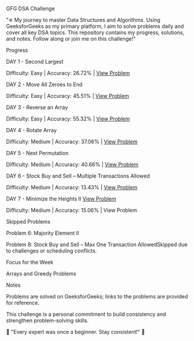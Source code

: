 GFG DSA Challenge

"✯️ My journey to master Data Structures and Algorithms. Using GeeksforGeeks as my primary platform, I aim to solve problems daily and cover all key DSA topics. This repository contains my progress, solutions, and notes. Follow along or join me on this challenge!"

Progress

DAY 1 - Second Largest

Difficulty: Easy | Accuracy: 26.72% | [View Problem](https://www.geeksforgeeks.org/batch/gfg-160-problems/track/arrays-gfg-160/problem/second-largest3735)

DAY 2 - Move All Zeroes to End

Difficulty: Easy | Accuracy: 45.51% | [View Problem](https://www.geeksforgeeks.org/batch/gfg-160-problems/track/arrays-gfg-160/problem/move-all-zeroes-to-end-of-array0751)

DAY 3 - Reverse an Array

Difficulty: Easy | Accuracy: 55.32% | [View Problem](https://www.geeksforgeeks.org/batch/gfg-160-problems/track/arrays-gfg-160/problem/reverse-an-array)

DAY 4 - Rotate Array

Difficulty: Medium | Accuracy: 37.06% | [View Problem](https://www.geeksforgeeks.org/batch/gfg-160-problems/track/arrays-gfg-160/problem/rotate-array-by-n-elements-1587115621)

DAY 5 - Next Permutation

Difficulty: Medium | Accuracy: 40.66% | [View Problem](https://www.geeksforgeeks.org/batch/gfg-160-problems/track/arrays-gfg-160/problem/next-permutation5226)

DAY 6 - Stock Buy and Sell – Multiple Transactions Allowed

Difficulty: Medium | Accuracy: 13.43% | [View Problem](https://www.geeksforgeeks.org/batch/gfg-160-problems/track/arrays-gfg-160/problem/stock-buy-and-sell2615)

DAY 7 - Minimize the Heights II  [View Problem](https://www.geeksforgeeks.org/batch/gfg-160-problems/track/arrays-gfg-160/problem/minimize-the-heights3351)

Difficulty: Medium | Accuracy: 15.06% | View Problem

Skipped Problems

Problem 6: Majority Element II

Problem 8: Stock Buy and Sell – Max One Transaction AllowedSkipped due to challenges or scheduling conflicts.

Focus for the Week

Arrays and Greedy Problems

Notes

Problems are solved on GeeksforGeeks; links to the problems are provided for reference.

This challenge is a personal commitment to build consistency and strengthen problem-solving skills.

🌟 "Every expert was once a beginner. Stay consistent!" 🌟

